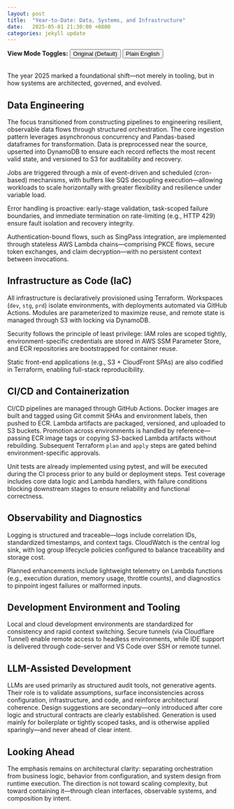 ```yaml
---
layout: post
title:  "Year-to-Date: Data, Systems, and Infrastructure"
date:   2025-05-01 21:30:00 +0800
categories: jekyll update
---
```


<!-- Toggle Buttons -->
<div>
    <strong>View Mode Toggles:</strong>
  <button onclick="toggleVersion('original')">Original (Default)</button>
  <button onclick="toggleVersion('english')">Plain English</button>
</div>
<br>

<!-- DENSE VERSION -->
<div id="original" style="display: block;" markdown="1">

The year 2025 marked a foundational shift—not merely in tooling, but in how systems are architected, governed, and evolved.

## Data Engineering

The focus transitioned from constructing pipelines to engineering resilient, observable data flows through structured orchestration. The core ingestion pattern leverages asynchronous concurrency and Pandas-based dataframes for transformation. Data is preprocessed near the source, upserted into DynamoDB to ensure each record reflects the most recent valid state, and versioned to S3 for auditability and recovery.

Jobs are triggered through a mix of event-driven and scheduled (cron-based) mechanisms, with buffers like SQS decoupling execution—allowing workloads to scale horizontally with greater flexibility and resilience under variable load.

Error handling is proactive: early-stage validation, task-scoped failure boundaries, and immediate termination on rate-limiting (e.g., HTTP 429) ensure fault isolation and recovery integrity.

Authentication-bound flows, such as SingPass integration, are implemented through stateless AWS Lambda chains—comprising PKCE flows, secure token exchanges, and claim decryption—with no persistent context between invocations.

## Infrastructure as Code (IaC)

All infrastructure is declaratively provisioned using Terraform. Workspaces (`dev`, `stg`, `prd`) isolate environments, with deployments automated via GitHub Actions. Modules are parameterized to maximize reuse, and remote state is managed through S3 with locking via DynamoDB.

Security follows the principle of least privilege: IAM roles are scoped tightly, environment-specific credentials are stored in AWS SSM Parameter Store, and ECR repositories are bootstrapped for container reuse.

Static front-end applications (e.g., S3 + CloudFront SPAs) are also codified in Terraform, enabling full-stack reproducibility.

## CI/CD and Containerization

CI/CD pipelines are managed through GitHub Actions. Docker images are built and tagged using Git commit SHAs and environment labels, then pushed to ECR. Lambda artifacts are packaged, versioned, and uploaded to S3 buckets. Promotion across environments is handled by reference—passing ECR image tags or copying S3-backed Lambda artifacts without rebuilding. Subsequent Terraform `plan` and `apply` steps are gated behind environment-specific approvals.

Unit tests are already implemented using pytest, and will be executed during the CI process prior to any build or deployment steps. Test coverage includes core data logic and Lambda handlers, with failure conditions blocking downstream stages to ensure reliability and functional correctness.

## Observability and Diagnostics

Logging is structured and traceable—logs include correlation IDs, standardized timestamps, and context tags. CloudWatch is the central log sink, with log group lifecycle policies configured to balance traceability and storage cost.

Planned enhancements include lightweight telemetry on Lambda functions (e.g., execution duration, memory usage, throttle counts), and diagnostics to pinpoint ingest failures or malformed inputs.

## Development Environment and Tooling

Local and cloud development environments are standardized for consistency and rapid context switching. Secure tunnels (via Cloudflare Tunnel) enable remote access to headless environments, while IDE support is delivered through code-server and VS Code over SSH or remote tunnel.

## LLM-Assisted Development

LLMs are used primarily as structured audit tools, not generative agents. Their role is to validate assumptions, surface inconsistencies across configuration, infrastructure, and code, and reinforce architectural coherence. Design suggestions are secondary—only introduced after core logic and structural contracts are clearly established. Generation is used mainly for boilerplate or tightly scoped tasks, and is otherwise applied sparingly—and never ahead of clear intent.

## Looking Ahead

The emphasis remains on architectural clarity: separating orchestration from business logic, behavior from configuration, and system design from runtime execution. The direction is not toward scaling complexity, but toward containing it—through clean interfaces, observable systems, and composition by intent.

</div>

<!-- ENGLISH VERSION -->
<div id="english" style="display: none;" markdown="1">

The year 2025 marked a major shift—not just in tools, but in how systems are planned, built, and improved. The emphasis moved toward creating systems that are dependable, understandable, and built for long-term maintainability.

## Data Engineering

Rather than building pipelines as a goal in itself, attention was directed toward shaping how data flows through systems. Key characteristics of the new pattern include:

- Data is processed as it arrives, using asynchronous execution.
- Raw data is processed and deduplicated early through Python Pandas.
- Records are further streamlined by leveraging DynamoDB's conditional insert or update.
- Backups are written to S3 with version control, supporting traceability and recovery.

Tasks are triggered either by events or on a fixed schedule, with message queues like SQS used as buffers. This setup helps the system handle more tasks in parallel and stay stable even when demand increases suddenly.

Failures are isolated to specific tasks. This prevents errors from spreading across the system.

Authentication-related workflows (such as SingPass integration) are handled using stateless Lambda sequences. This includes secure handling of login protocols (PKCE), access tokens, and encrypted identity claims—all without compromising sensitivity between steps.

## Infrastructure as Code (IaC)

All infrastructure was defined using Terraform. Distinct environments—development, staging, and production—are deployed using GitHub Actions.

- Remote state is maintained per environment.
- Secrets are stored and accessed securely via SSM Parameter Store.
- IAM roles follow least-privilege principles.
- Modules are parameterized to eliminate duplication.

Front-end deployments (e.g., SPAs on S3 served through CloudFront) were brought under the same infrastructure-as-code model to support full lifecycle automation.

## CI/CD and Containerization

Code deployments were moved from manual processes to automated GitHub Actions workflows.

- Docker images are built and tagged with Git SHAs on relevant commits.
- Lambda artifacts are packaged, versioned, and uploaded to S3 buckets
- Infrastructure changes are gated behind review and approval workflows using Terraform’s planning and application steps.
- Tests are run automatically—failures stop the process early, ensuring only working code reaches production.

This transition ensures deployments reflect deliberate architectural intent rather than accumulated iteration.

## Observability and Diagnostics

Structured logging formats were introduced, featuring consistent timestamps, request identifiers, and event metadata. These enable trace-level inspection across asynchronous workloads.

Log verbosity is controlled per environment. Logs are routed through CloudWatch with lifecycle policies configured to control retention and cost.

Planned additions include:

- Collecting telemetry data on function runtime behavior (e.g., execution time, memory use, throttling).
- Building diagnostic tools to assist with failure triage and data anomaly detection.

## Development Environment and Tooling

Development workflows were aligned across local and remote contexts, enabled through Cloudflare Tunnel, Code-server, and VS Code via SSH or remote tunnel. This alignment reduces context-switching overhead and promotes operational consistency.

## LLM-Assisted Development

Language models (LLMs) are used selectively—their role is mainly post-design validation, not simply code generation.

- Edge cases and overlooked conditions are more easily identified.
- Infrastructure, configuration, and implementation are cross-checked for consistency.
- Code generation is limited to simple, clearly defined tasks.
- Further suggestions are offered only after internal structures are defined.

They function more as code reviewers than authors—by helping to confirm what’s built, not invent from scratch.

## Looking Ahead

Emphasis remains on architectural separation:

- Orchestration and logic are kept distinct.
- Implementation reflects clarified intent.
- Systems are made increasingly observable and failure-tolerant.

Complexity is not avoided, but contained—through deliberate structure, bounded interfaces, and context-aware execution.

</div>

<!-- Toggle Script -->
<script>
function toggleVersion(id) {
  document.getElementById('original').style.display = (id === 'original') ? 'block' : 'none';
  document.getElementById('english').style.display = (id === 'english') ? 'block' : 'none';
}
</script>
